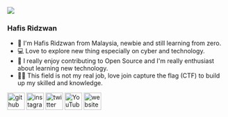 ![](https://i.postimg.cc/fLfpt8Sc/ezgif-com-gif-maker-2.gif)

### Hafis Ridzwan

- 🎈 I'm Hafis Ridzwan from Malaysia, newbie and still learning from zero.
- 💻 Love to explore new thing especially on cyber and technology.
- 🐳 I really enjoy contributing to Open Source and I'm really enthusiast about learning new technology. 
- 👷‍♂️ This field is not my real job, love join capture the flag (CTF) to build up my skilled and knowledge.




[<img src='https://cdn.jsdelivr.net/npm/simple-icons@3.0.1/icons/github.svg' alt='github' height='40'>](https://github.com/La7z)  [<img src='https://cdn.jsdelivr.net/npm/simple-icons@3.0.1/icons/instagram.svg' alt='instagram' height='40'>](https://www.instagram.com/alhafisridzwan/)  [<img src='https://cdn.jsdelivr.net/npm/simple-icons@3.0.1/icons/twitter.svg' alt='twitter' height='40'>](https://twitter.com/@La7z)  [<img src='https://cdn.jsdelivr.net/npm/simple-icons@3.0.1/icons/youtube.svg' alt='YouTube' height='40'>](https://www.youtube.com/channel/@xLa7z)  [<img src='https://cdn.jsdelivr.net/npm/simple-icons@3.0.1/icons/icloud.svg' alt='website' height='40'>](https://github.com/La7z)  

